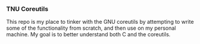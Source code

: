 ### TNU Coreutils

This repo is my place to tinker with the GNU coreutils by attempting to write some of the functionality from scratch, and then use on my personal machine. My goal is to better understand both C and the coreutils.